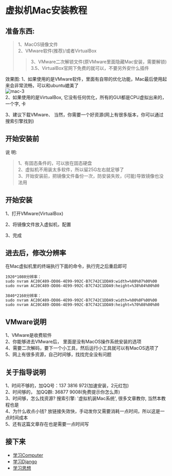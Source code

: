 虚拟机Mac安装教程  
====


## 准备东西:     
> 1、MacOS镜像文件      
> 2、VMware软件(推荐)/或者VirtualBox      
>> 3、VMware二次解锁文件(原VMware里面隐藏Mac安装，需要解锁)
>> 3.5、VirtualBox官网下免费的就可以，不要另外安什么插件    

效果图: 
1、如果使用的是VMware软件，里面有自带的优化功能，Mac最后使用起来会非常流畅，可以和ubuntu媲美了    
![mac-3]()  
2、如果使用的是VirtualBox, 它没有任何优化，所有的GUI都是CPU虚拟出来的，一个字, 卡   

3、建议下载VMware、 当然，你需要一个好资源(网上有很多版本，你可以通过搜索引擎找到)   


## 开始安装前  
说  明:   
> 1、有固态条件的，可以放在固态硬盘     
> 2、虚拟机不用装太多软件，所以留25G左右就足够了     
> 3、开始安装前，把镜像文件备份一次，防安装失败，(可能)导致镜像也没法用  


## 开始安装   
1、打开VMware(VirtualBox)  

2、将镜像文件放入虚拟机，配置      
 
3、完成   


## 进去后，修改分辨率  
在Mac虚拟机里的终端执行下面的命令，执行完之后重启即可  
```Linux
1920*1080分辨率：  
sudo nvram AC20C489-DD86-4E99-992C-B7C742C1DDA9:width=%80%07%00%00  
sudo nvram AC20C489-DD86-4E99-992C-B7C742C1DDA9:height=%38%04%00%00  

3840*2160分辨率：  
sudo nvram AC20C489-DD86-4E99-992C-B7C742C1DDA9:width=%00%0F%00%00  
sudo nvram AC20C489-DD86-4E99-992C-B7C742C1DDA9:height=%70%08%00%00  
```


## VMware说明  
1、VMware是收费软件      
2、你能够进去VMware后， 里面是没有MacOS操作系统安装的选项      
4、需要二次解码，要下一个小工具，然后运行小工具就可以有MacOS选项了          
5、网上有很多资源，自己时间够，找找完全没有问题      


## 关于指导说明    
1、时间不够的，加QQ号：137 3816 972(加速安装，2元红包)    
2、时间够的，  加QQ群: 36877 9008(免费提示你怎么弄)    
3、时间够，怎么找资源?  搜索引擎: '虚拟机装Mac系统',  很多文章教你, 当然本教程也是    
4、为什么收点小钱?  放链接失效快，手动发你又需要消耗一点时间，所以这是一点时间成本  
5、还有这篇文章存在也是需要一点时间写     



## 接下来    
- [学习Computer](https://github.com/KissMyLady/Computer)  
- [学习Django](https://github.com/KissMyLady/Django)    
- [学习思想](https://github.com/KissMyLady/Tools)      
